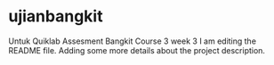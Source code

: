 # ujianbangkit
Untuk Quiklab Assesment Bangkit Course 3 week 3
I am editing the README file. Adding some more details about the project description.

